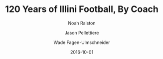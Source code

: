 ---
title: 120 Years of Illini Football, By Coach

external-url: http://waf.cs.illinois.edu/discovery/120_years_of_illini_football_by_coach/
external-img: http://waf.cs.illinois.edu/discovery/img/120years.png

date: 2016-10-01

author:
- Noah Ralston
- Jason Pellettiere
- Wade Fagen-Ulmschneider

tags: visualization
---